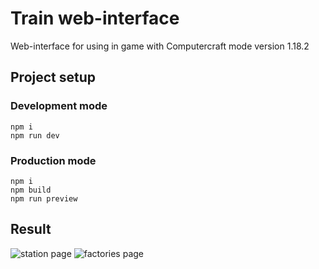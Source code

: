 # Train web-interface
Web-interface for using in game with Computercraft mode version 1.18.2
## Project setup

### Development mode

```
npm i
npm run dev
```

### Production mode

```
npm i
npm build
npm run preview
```

## Result

![station page](image.png)
![factories page](image-1.png)
